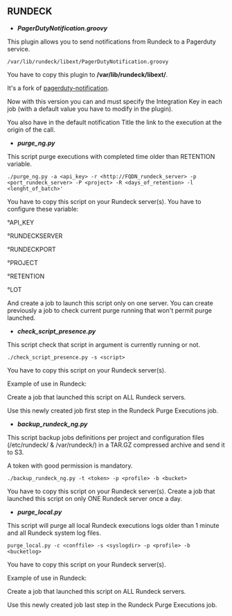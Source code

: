 ## RUNDECK

- **_PagerDutyNotification.groovy_**

This plugin allows you to send notifications from Rundeck to a Pagerduty service.

```
/var/lib/rundeck/libext/PagerDutyNotification.groovy
```

You have to copy this plugin to **/var/lib/rundeck/libext/**.

It's a fork of [pagerduty-notification](https://github.com/rundeck-plugins/pagerduty-notification).

Now with this version you can and must specify the Integration Key in each job (with a default value you have to modify in the plugin).

You also have in the default notification Title the link to the execution at the origin of the call.

- **_purge_ng.py_**

This script purge executions with completed time older than RETENTION variable.

```
./purge_ng.py -a <api_key> -r <http://FQDN_rundeck_server> -p <port_rundeck_server> -P <project> -R <days_of_retention> -l <lenght_of_batch>'
```

You have to copy this script on your Rundeck server(s).
You have to configure these variable:

°API_KEY

°RUNDECKSERVER

°RUNDECKPORT

°PROJECT

°RETENTION

°LOT

And create a job to launch this script only on one server.
You can create previously a job to check current purge running that won't permit purge launched.

- **_check_script_presence.py_**

This script check that script in argument is currently running or not.

```
./check_script_presence.py -s <script>
```

You have to copy this script on your Rundeck server(s).

Example of use in Rundeck:

Create a job that launched this script on ALL Rundeck servers.

Use this newly created job first step in the Rundeck Purge Executions job.

- **_backup_rundeck_ng.py_**

This script backup jobs definitions per project and configuration files (/etc/rundeck/ & /var/rundeck/) in a TAR.GZ compressed archive and send it to S3.

A token with good permission is mandatory.

```
./backup_rundeck_ng.py -t <token> -p <profile> -b <bucket>
```

You have to copy this script on your Rundeck server(s).
Create a job that launched this script on only ONE Rundeck server once a day.

- **_purge_local.py_**

This script will purge all local Rundeck executions logs older than 1 minute and all Rundeck system log files.

```
purge_local.py -c <conffile> -s <syslogdir> -p <profile> -b <bucketlog>
```

You have to copy this script on your Rundeck server(s).

Example of use in Rundeck:

Create a job that launched this script on ALL Rundeck servers.

Use this newly created job last step in the Rundeck Purge Executions job.

